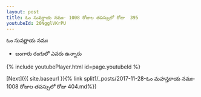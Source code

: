 ```yaml
---
layout: post
title: ఓం సువర్ణాయ నమః- 1008 రోజుల తపస్సులో రోజు  395
youtubeId: 20NgglVKrPU
---
```

 
 
 ఓం సువర్ణాయ నమః  
 
 -  బంగారు రంగులో ఎవరు ఉన్నారు 
 
  
 
  
 
 
 
 
 
 


{% include youtubePlayer.html id=page.youtubeId %}
 
[Next]({{ site.baseurl }}{% link  split1/_posts/2017-11-28-ఓం మహన్తకాయ నమః- 1008 రోజుల తపస్సులో రోజు  404.md%})
 
